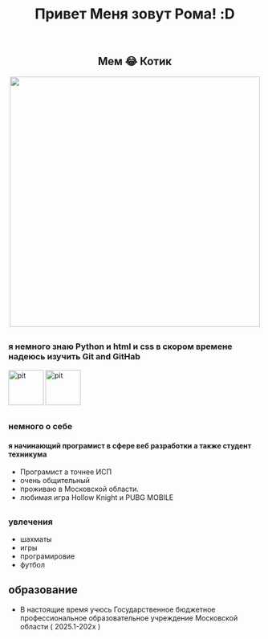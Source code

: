 <h1 align="center">Привет Меня зовут Рома! :D</h1>

<br clear="both">
<h2 align="center">Мем 😂  Котик</h2>
<div align="center">
  <img height="498" width="498" src=https://media1.tenor.com/m/fxR1bnqJ7LgAAAAC/cat-angry.gif/>
</div>

 ##
 
 ### я немного знаю Python и html и css в скором времене надеюсь изучить Git and GitHab
 
 <img src=https://velog.velcdn.com/images/ghkd1330/post/ebd51fe2-95b4-44b9-9306-1f9933592829/image.jpeg height="70" alt="pit"  />
 <img src=https://avatars.mds.yandex.net/get-altay/11381866/2a0000018c59036deca36e60afe35279ef96/orig height="70" alt="pit"  />
 
 ##
 
 ### немного о себе 

 #### я начинающий програмист в сфере веб разработки а также студент техникума 
* Програмист  а точнее ИСП
* очень общительный 
* проживаю  в Московской области.
* любимая игра Hollow Knight и PUBG MOBILE

##

### увлечения 
* шахматы 
* игры
* програмировие
* футбол
##
## образование
* В настоящие время учюсь Государственное бюджетное
профессиональное образовательное учреждение
Московской области ( 2025.1-202x ) 
